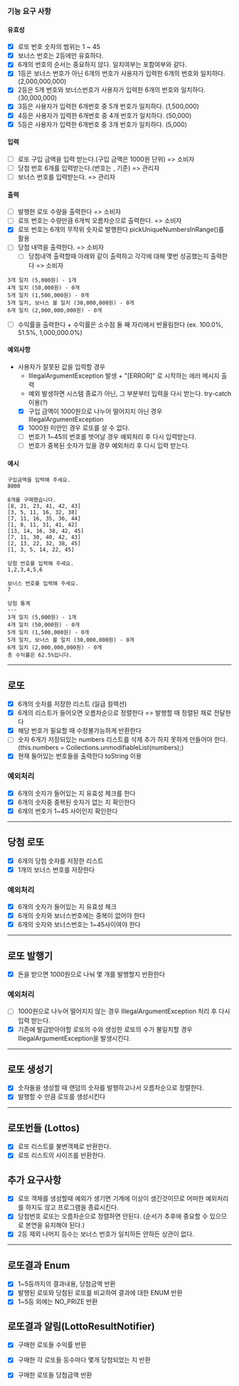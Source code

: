 ### 기능 요구 사항

#### 유효성

- [x] 로또 번호 숫자의 범위는 1 ~ 45
- [x] 보너스 번호는 2등에만 유효하다.
- [x] 6개의 번호의 순서는 중요하지 않다. 일치여부는 포함여부와 같다.
- [x] 1등은 보너스 번호가 아닌 6개의 번호가 사용자가 입력한 6개의 번호와 일치하다. (2,000,000,000)
- [x] 2등은 5개 번호와 보너스번호가 사용자가 입력한 6개의 번호와 일치하다.(30,000,000)
- [x] 3등은 사용자가 입력한 6개번호 중 5개 번호가 일치하다. (1,500,000)
- [x] 4등은 사용자가 입력한 6개번호 중 4개 번호가 일치하다. (50,000)
- [x] 5등은 사용자가 입력한 6개번호 중 3개 번호가 일치하다. (5,000)

#### 입력

- [ ] 로또 구입 금액을 입력 받는다.(구입 금액은 1000원 단위) => 소비자
- [ ] 당첨 번호 6개를 입력받는다.(번호는 , 기준) => 관리자
- [ ] 보너스 번호를 입력받는다. => 관리자

#### 출력

- [ ] 발행한 로또 수량을 출력한다 => 소비자
- [ ] 로또 번호는 수량만큼 6개씩 오름차순으로 출력한다. => 소비자
- [x] 로또 번호는 6개의 무작위 숫자로 발행한다 pickUniqueNumbersInRange()를 활용
- [ ] 당첨 내역을 출력한다. => 소비자
    - [ ] 당첨내역 출력할때 아래와 같이 출력하고 각각에 대해 몇번 성공했는지 출력한다 => 소비자

```text
3개 일치 (5,000원) - 1개
4개 일치 (50,000원) - 0개
5개 일치 (1,500,000원) - 0개
5개 일치, 보너스 볼 일치 (30,000,000원) - 0개
6개 일치 (2,000,000,000원) - 0개
```

- [ ] 수익률을 출력한다 + 수익률은 소수점 둘 째 자리에서 반올림한다 (ex. 100.0%, 51.5%, 1,000,000.0%)

#### 예외사항

- 사용자가 잘못된 값을 입력할 경우
    - IllegalArgumentException 발생 + "[ERROR]" 로 시작하는 에러 메시지 출력
    - 예외 발생하면 시스템 종료가 아닌, 그 부분부터 입력을 다시 받는다. try-catch 이용(?)
    - [x] 구입 금액이 1000원으로 나누어 떨어지지 아닌 경우 IllegalArgumentException
    - [x] 1000원 미만인 경우 로또를 살 수 없다.
    - [ ] 번호가 1~45의 번호를 벗어날 경우 예외처리 후 다시 입력받는다.
    - [ ] 번호가 중복된 숫자가 있을 경우 예외처리 후 다시 입력 받는다.

#### 예시

```
구입금액을 입력해 주세요.
8000

8개를 구매했습니다.
[8, 21, 23, 41, 42, 43] 
[3, 5, 11, 16, 32, 38] 
[7, 11, 16, 35, 36, 44] 
[1, 8, 11, 31, 41, 42] 
[13, 14, 16, 38, 42, 45] 
[7, 11, 30, 40, 42, 43] 
[2, 13, 22, 32, 38, 45] 
[1, 3, 5, 14, 22, 45]

당첨 번호를 입력해 주세요.
1,2,3,4,5,6

보너스 번호를 입력해 주세요.
7

당첨 통계
---
3개 일치 (5,000원) - 1개
4개 일치 (50,000원) - 0개
5개 일치 (1,500,000원) - 0개
5개 일치, 보너스 볼 일치 (30,000,000원) - 0개
6개 일치 (2,000,000,000원) - 0개
총 수익률은 62.5%입니다.
```

---

## 로또

- [x] 6개의 숫자를 저장한 리스트 (일급 컬렉션)
- [x] 6개의 리스트가 들어오면 오름차순으로 정렬한다 => 발행할 때 정렬된 채로 전달한다
- [x] 해당 번호가 필요할 때 수정불가능하게 반환한다
- [ ] 숫자 6개가 저장되있는 numbers 리스트를 삭제 추가 하지 못하게 만들어야 한다. (this.numbers = Collections.unmodifiableList(numbers);)
- [x] 현재 들어있는 번호들을 출력한다 toString 이용

### 예외처리

- [x] 6개의 숫자가 들어있는 지 유효성 체크를 한다
- [x] 6개의 숫자중 중복된 숫자가 없는 지 확인한다
- [x] 6개의 번호가 1~45 사이인지 확인한다

---

## 당첨 로또

- [x] 6개의 당첨 숫자를 저장한 리스트
- [x] 1개의 보너스 번호를 저장한다

### 예외처리

- [x] 6개의 숫자가 들어있는 지 유효성 체크
- [x] 6개의 숫자와 보너스번호에는 중복이 없어야 한다
- [x] 6개의 숫자와 보너스번호는 1~45사이여야 한다

---

## 로또 발행기

- [x] 돈을 받으면 1000원으로 나눠 몇 개를 발행할지 반환한다

### 예외처리

- [ ] 1000원으로 나누어 떨어지지 않는 경우 IllegalArgumentException 처리 후 다시 입력 받는다.
- [x] 기존에 발급받아야할 로또의 수와 생성한 로또의 수가 불일치할 경우 IllegalArgumentException을 발생시킨다.

---

## 로또 생성기

- [x] 숫자들을 생성할 때 랜덤의 숫자를 발행하고나서 오름차순으로 정렬한다.
- [x] 발행할 수 만큼 로또를 생성시킨다

---

## 로또번들 (Lottos)

- [x] 로또 리스트를 불변객체로 반환한다.
- [x] 로또 리스트의 사이즈를 반환한다.

## 추가 요구사항

- [x] 로또 객체를 생성할때 예외가 생기면 기계에 이상이 생긴것이므로 어떠한 예외처리를 하지도 않고 프로그램을 종료시킨다.
- [x] 당첨번호 로또는 오름차순으로 정렬하면 안된다. (순서가 추후에 중요할 수 있으므로 본연을 유지해야 된다.)
- [x] 2등 제외 나머지 등수는 보너스 번호가 일치하든 안하든 상관이 없다.

---

## 로또결과 Enum

- [x] 1~5등까지의 결과내용, 당첨금액 반환
- [x] 발행된 로또와 당첨된 로또를 비교하여 결과에 대한 ENUM 반환
- [x] 1~5등 외에는 NO_PRIZE 반환

## 로또결과 알림(LottoResultNotifier)

- [x] 구매한 로또들 수익률 반환
- [x] 구매한 각 로또들 등수마다 몇개 당첨되었는 지 반환
- [x] 구매한 로또들 당첨금액 반환 

